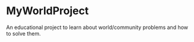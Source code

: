 # MyWorldProject
An educational project to learn about world/community problems and how to solve them.
